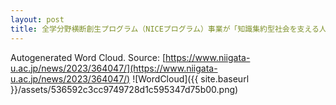 ```yaml
---
layout: post
title: 全学分野横断創生プログラム（NICEプログラム）事業が「知識集約型社会を支える人材育成事業」中間評価で「S評価」を受けました
---
```

Autogenerated Word Cloud.
Source\: [https://www.niigata-u.ac.jp/news/2023/364047/](https://www.niigata-u.ac.jp/news/2023/364047/)
![WordCloud]({{ site.baseurl }}/assets/536592c3cc9749728d1c595347d75b00.png)